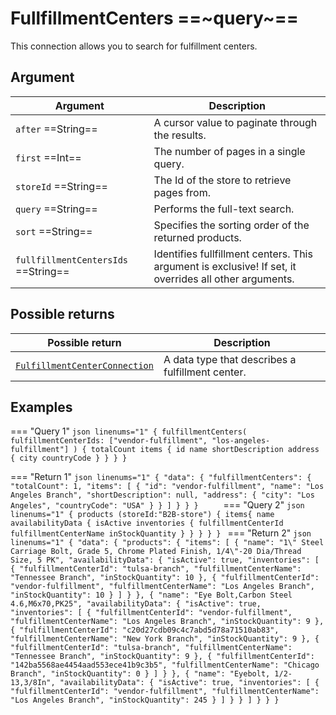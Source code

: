 # FullfillmentCenters ==~query~==

This connection allows you to search for fulfillment centers.

## Argument

| Argument                          	    | Description                                                                                            	|
|----------------------------------------	|--------------------------------------------------------------------------------------------------------	|
| `after`  ==String==                    	| A cursor value to paginate through the results.                                                	        |
| `first`  ==Int==                       	| The number of pages in a single query.                                                       	          |
| `storeId`  ==String==                  	| The Id of the store to retrieve pages from.                                                  	          |
| `query`  ==String==                    	| Performs the full-text search.                                                                         	|
| `sort`  ==String==                    	| Specifies the sorting order of the returned products.                                                  	|
| `fullfillmentCentersIds`  ==String==  	| Identifies fullfillment centers. This argument is exclusive! If set, it overrides all other arguments. 	|

## Possible returns

| Possible return                                           	                    | Description                                                   	|
|-------------------------------------------------------------------------------	|---------------------------------------------------------------	|
| [`FulfillmentCenterConnection`](../objects/FulfillmentCenterConnection.md) 	    | A data type that describes a fulfillment center.              	|

## Examples

=== "Query 1"
    ```json linenums="1"
    {
      fulfillmentCenters(
        fulfillmentCenterIds: ["vendor-fulfillment", "los-angeles-fulfillment"]
      ) {
        totalCount
        items {
          id
          name
          shortDescription
          address {
            city
            countryCode
          }
        }
      }
    }
    ```

=== "Return 1"
    ```json linenums="1"
    {
      "data": {
        "fulfillmentCenters": {
          "totalCount": 1,
          "items": [
            {
              "id": "vendor-fulfillment",
              "name": "Los Angeles Branch",
              "shortDescription": null,
              "address": {
                "city": "Los Angeles",
                "countryCode": "USA"
              }
            }
          ]
        }
      }
    }    
    ```
=== "Query 2"
    ```json linenums="1"
    {
      products (storeId:"B2B-store")
      {
        items{
          name
          availabilityData
          {
            isActive
            inventories
            {
              fulfillmentCenterId
              fulfillmentCenterName
              inStockQuantity
            }
          }
        }
      }
    }
    ```
=== "Return 2"
    ```json linenums="1"
    {
      "data": {
        "products": {
          "items": [
            {
              "name": "1\" Steel Carriage Bolt, Grade 5, Chrome Plated Finish, 1/4\"-20 Dia/Thread Size, 5 PK",
              "availabilityData": {
                "isActive": true,
                "inventories": [
                  {
                    "fulfillmentCenterId": "tulsa-branch",
                    "fulfillmentCenterName": "Tennessee Branch",
                    "inStockQuantity": 10
                  },
                  {
                    "fulfillmentCenterId": "vendor-fulfillment",
                    "fulfillmentCenterName": "Los Angeles Branch",
                    "inStockQuantity": 10
                  }
                ]
              }
            },
            {
              "name": "Eye Bolt,Carbon Steel 4.6,M6x70,PK25",
              "availabilityData": {
                "isActive": true,
                "inventories": [
                  {
                    "fulfillmentCenterId": "vendor-fulfillment",
                    "fulfillmentCenterName": "Los Angeles Branch",
                    "inStockQuantity": 9
                  },
                  {
                    "fulfillmentCenterId": "c20d27cdb09c4c7abd5d78a71510ab83",
                    "fulfillmentCenterName": "New York Branch",
                    "inStockQuantity": 9
                  },
                  {
                    "fulfillmentCenterId": "tulsa-branch",
                    "fulfillmentCenterName": "Tennessee Branch",
                    "inStockQuantity": 9
                  },
                  {
                    "fulfillmentCenterId": "142ba5568ae4454aad553ece41b9c3b5",
                    "fulfillmentCenterName": "Chicago Branch",
                    "inStockQuantity": 0
                  }
                ]
              }
            },
            {
              "name": "Eyebolt, 1/2-13,3/8In",
              "availabilityData": {
                "isActive": true,
                "inventories": [
                  {
                    "fulfillmentCenterId": "vendor-fulfillment",
                    "fulfillmentCenterName": "Los Angeles Branch",
                    "inStockQuantity": 245
                  }
                ]
              }
            }
          ]
        }
      }
    }
    ```